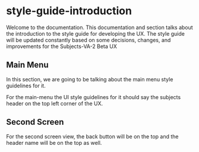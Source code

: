 # style-guide-introduction

Welcome to the documentation. This documentation and section talks about
the introduction to the style guide for developing the UX. The style guide
will be updated constantly based on some decisions, changes, and improvements
for the Subjects-VA-2 Beta UX



## Main Menu

In this section, we are going to be talking about the main menu style guidelines
for it.


For the main-menu the UI style guidelines for it should say the subjects header on
the top left corner of the UX. 



## Second Screen

For the second screen view, the back button will be on the top and the header name will
be on the top as well. 

